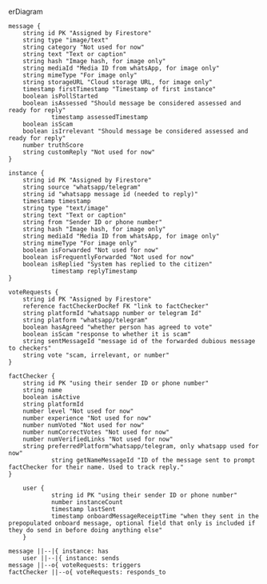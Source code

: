 erDiagram

    message {
        string id PK "Assigned by Firestore"
        string type "image/text"
        string category "Not used for now"
        string text "Text or caption"
        string hash "Image hash, for image only"
        string mediaId "Media ID from whatsApp, for image only"
        string mimeType "For image only"
        string storageURL "Cloud storage URL, for image only"
        timestamp firstTimestamp "Timestamp of first instance"
        boolean isPollStarted
        boolean isAssessed "Should message be considered assessed and ready for reply"
				timestamp assessedTimestamp
        boolean isScam
        boolean isIrrelevant "Should message be considered assessed and ready for reply"
        number truthScore
        string customReply "Not used for now"
    }

    instance {
        string id PK "Assigned by Firestore"
        string source "whatsapp/telegram"
        string id "whatsapp message id (needed to reply)"
        timestamp timestamp
        string type "text/image"
        string text "Text or caption"
        string from "Sender ID or phone number"
        string hash "Image hash, for image only"
        string mediaId "Media ID from whatsApp, for image only"
        string mimeType "For image only"
        boolean isForwarded "Not used for now"
        boolean isFrequentlyForwarded "Not used for now"
        boolean isReplied "System has replied to the citizen"
				timestamp replyTimestamp
    }

    voteRequests {
        string id PK "Assigned by Firestore"
        reference factCheckerDocRef FK "link to factChecker"
        string platformId "whatsapp number or telegram Id"
        string platform "whatsapp/telegram"
        boolean hasAgreed "whether person has agreed to vote"
        boolean isScam "response to whether it is scam"
        string sentMessageId "message id of the forwarded dubious message to checkers"
        string vote "scam, irrelevant, or number"
    }

    factChecker {
        string id PK "using their sender ID or phone number"
        string name
        boolean isActive
        string platformId
        number level "Not used for now"
        number experience "Not used for now"
        number numVoted "Not used for now"
        number numCorrectVotes "Not used for now"
        number numVerifiedLinks "Not used for now"
        string preferredPlatform"whatsapp/telegram, only whatsapp used for now"
				string getNameMessageId "ID of the message sent to prompt factChecker for their name. Used to track reply."
    }

		user {
				string id PK "using their sender ID or phone number"
				number instanceCount
				timestamp lastSent
				timestamp onboardMessageReceiptTime "when they sent in the prepopulated onboard message, optional field that only is included if they do send in before doing anything else"
		}

    message ||--|{ instance: has
		user ||--|{ instance: sends
    message ||--o{ voteRequests: triggers
    factChecker ||--o{ voteRequests: responds_to